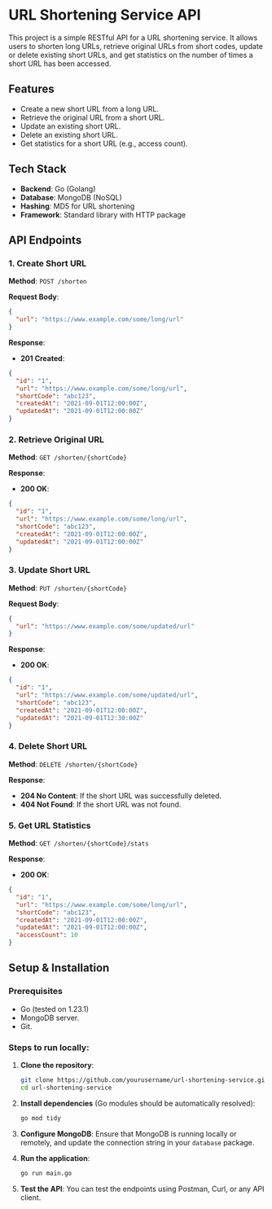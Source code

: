 

# URL Shortening Service API

This project is a simple RESTful API for a URL shortening service. It allows users to shorten long URLs, retrieve original URLs from short codes, update or delete existing short URLs, and get statistics on the number of times a short URL has been accessed.

## Features

- Create a new short URL from a long URL.
- Retrieve the original URL from a short URL.
- Update an existing short URL.
- Delete an existing short URL.
- Get statistics for a short URL (e.g., access count).

## Tech Stack

- **Backend**: Go (Golang)
- **Database**: MongoDB (NoSQL)
- **Hashing**: MD5 for URL shortening
- **Framework**: Standard library with HTTP package
## API Endpoints

### 1. Create Short URL
**Method**: `POST /shorten`

**Request Body**:
```json
{
  "url": "https://www.example.com/some/long/url"
}
```

**Response**:
- **201 Created**:
```json
{
  "id": "1",
  "url": "https://www.example.com/some/long/url",
  "shortCode": "abc123",
  "createdAt": "2021-09-01T12:00:00Z",
  "updatedAt": "2021-09-01T12:00:00Z"
}
```

### 2. Retrieve Original URL
**Method**: `GET /shorten/{shortCode}`

**Response**:
- **200 OK**:
```json
{
  "id": "1",
  "url": "https://www.example.com/some/long/url",
  "shortCode": "abc123",
  "createdAt": "2021-09-01T12:00:00Z",
  "updatedAt": "2021-09-01T12:00:00Z"
}
```

### 3. Update Short URL
**Method**: `PUT /shorten/{shortCode}`

**Request Body**:
```json
{
  "url": "https://www.example.com/some/updated/url"
}
```

**Response**:
- **200 OK**:
```json
{
  "id": "1",
  "url": "https://www.example.com/some/updated/url",
  "shortCode": "abc123",
  "createdAt": "2021-09-01T12:00:00Z",
  "updatedAt": "2021-09-01T12:30:00Z"
}
```

### 4. Delete Short URL
**Method**: `DELETE /shorten/{shortCode}`

**Response**:
- **204 No Content**: If the short URL was successfully deleted.
- **404 Not Found**: If the short URL was not found.

### 5. Get URL Statistics
**Method**: `GET /shorten/{shortCode}/stats`

**Response**:
- **200 OK**:
```json
{
  "id": "1",
  "url": "https://www.example.com/some/long/url",
  "shortCode": "abc123",
  "createdAt": "2021-09-01T12:00:00Z",
  "updatedAt": "2021-09-01T12:00:00Z",
  "accessCount": 10
}
```

## Setup & Installation

### Prerequisites
- Go (tested on 1.23.1)
- MongoDB server.
- Git.

### Steps to run locally:

1. **Clone the repository**:
    ```bash
    git clone https://github.com/yourusername/url-shortening-service.git
    cd url-shortening-service
    ```

2. **Install dependencies** (Go modules should be automatically resolved):
    ```bash
    go mod tidy
    ```

3. **Configure MongoDB**:
    Ensure that MongoDB is running locally or remotely, and update the connection string in your `database` package.

4. **Run the application**:
    ```bash
    go run main.go
    ```

5. **Test the API**:
    You can test the endpoints using Postman, Curl, or any API client.

